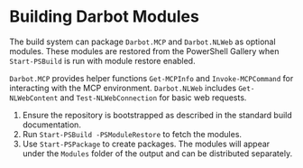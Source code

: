 # Building Darbot Modules

The build system can package `Darbot.MCP` and `Darbot.NLWeb` as optional modules.
These modules are restored from the PowerShell Gallery when `Start-PSBuild` is
run with module restore enabled.

`Darbot.MCP` provides helper functions `Get-MCPInfo` and `Invoke-MCPCommand` for
interacting with the MCP environment. `Darbot.NLWeb` includes `Get-NLWebContent`
and `Test-NLWebConnection` for basic web requests.

1. Ensure the repository is bootstrapped as described in the standard build
documentation.
2. Run `Start-PSBuild -PSModuleRestore` to fetch the modules.
3. Use `Start-PSPackage` to create packages. The modules will appear under the
`Modules` folder of the output and can be distributed separately.
